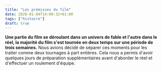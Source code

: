```yaml
---
title: "Les prémisses du film"
date: 2020-01-04T14:09:32+01:00
tags: ["histoire"]
draft: true
---
```


**Une partie du film se déroulant dans un univers de fable et l'autre dans le réel, la majorité du film s'est tournée en deux temps sur une période de trois semaines.** Nous avions décidé de séparer ces moments pour les traiter comme deux tournages à part entières. Cela nous a permis d'avoir quelques jours de préparation supplémentaires avant d'aborder le réel et d'effectuer un roulement d'équipe.
